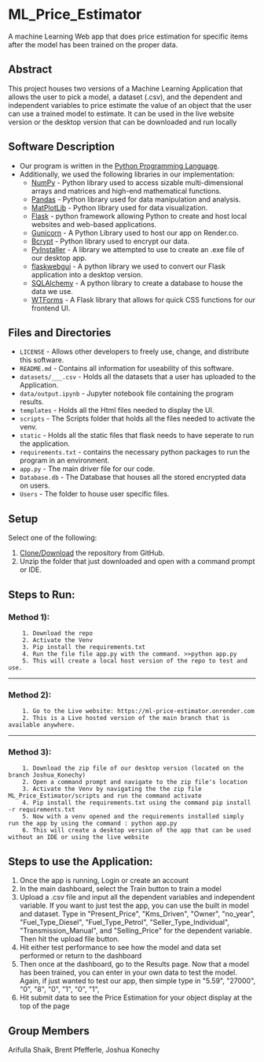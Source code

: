 # ML_Price_Estimator
A machine Learning Web app that does price estimation for specific items after the model has been trained on the proper data.

## Abstract
This project houses two versions of a Machine Learning Application that allows the user to pick a model, a dataset (.csv), and the dependent and independent variables to price estimate the value of an object that the user can use a trained model to estimate. It can be used in the live website version or the desktop version that can be downloaded and run locally

## Software Description
- Our program is written in the [Python Programming Language](https://en.wikipedia.org/wiki/Python_(programming_language)).
- Additionally, we used the following libraries in our implementation:
    * [NumPy](https://pypi.org/project/numpy/) - Python library used to access sizable multi-dimensional arrays and matrices and high-end mathematical functions.
    * [Pandas](https://pypi.org/project/pandas/) - Python library used for data manipulation and analysis.
    * [MatPlotLib](https://pypi.org/project/matplotlib/) - Python library used for data visualization.
    * [Flask](https://pypi.org/project/Flask/) - python framework allowing Python to create and host local websites and web-based applications.
    * [Gunicorn](https://gunicorn.org/) - A Python Library used to host our app on Render.co.
    * [Bcrypt](https://flask-bcrypt.readthedocs.io/en/1.0.1/) - Python library used to encrypt our data.
    * [PyInstaller](https://pyinstaller.org/en/stable/) - A library we attempted to use to create an .exe file of our desktop app.
    * [flaskwebgui](https://github.com/ClimenteA/flaskwebgui) - A python library we used to convert our Flask application into a desktop version.
    * [SQLAlchemy](https://www.sqlalchemy.org/) - A python library to create a database to house the data we use.
    * [WTForms](https://wtforms.readthedocs.io/en/3.0.x/) - A Flask library that allows for quick CSS functions for our frontend UI.

## Files and Directories
* `LICENSE` - Allows other developers to freely use, change, and distribute this software.
* `README.md` - Contains all information for useability of this software.
* `datasets/___.csv` - Holds all the datasets that a user has uploaded to the Application.
* `data/output.ipynb` - Jupyter notebook file containing the program results.
* `templates` -  Holds all the Html files needed to display the UI.
* `scripts` -  The Scripts folder that holds all the files needed to activate the venv.
* `static` - Holds all the static files that flask needs to have seperate to run the application.
* `requirements.txt` - contains the necessary python packages to run the program in an environment.
* `app.py` - The main driver file for our code.
* `Database.db` -  The Database that houses all the stored encrypted data on users.
* `Users` - The folder to house user specific files.

## Setup

Select one of the following:
1. [Clone/Download](https://github.com/KonechyJ/ML_Price_Estimator) the repository from GitHub.
2. Unzip the folder that just downloaded and open with a command prompt or IDE.

## Steps to Run:

### Method 1): 
        1. Download the repo
        2. Activate the Venv
        3. Pip install the requirements.txt
        4. Run the file file app.py with the command. >>python app.py
        5. This will create a local host version of the repo to test and use.

---
### Method 2): 
        1. Go to the Live website: https://ml-price-estimator.onrender.com
        2. This is a Live hosted version of the main branch that is available anywhere.

---
### Method 3):
        1. Download the zip file of our desktop version (located on the branch Joshua_Konechy)
        2. Open a command prompt and navigate to the zip file's location
        3. Activate the Venv by navigating the the zip file ML_Price_Estimator/scripts and run the command activate
        4. Pip install the requirements.txt using the command pip install -r requirements.txt
        5. Now with a venv opened and the requirements installed simply run the app by using the command : python app.py
        6. This will create a desktop version of the app that can be used without an IDE or using the live website


## Steps to use the Application:

1. Once the app is running, Login or create an account
2. In the main dashboard, select the Train button to train a model
3. Upload a .csv file and input all the dependent variables and independent variable. If you want to just test the app, you can use the built in model and dataset.
Type in "Present_Price", "Kms_Driven", "Owner", "no_year", "Fuel_Type_Diesel", "Fuel_Type_Petrol", "Seller_Type_Individual", "Transmission_Manual",  and "Selling_Price" for the dependent variable. Then hit the upload file button.
4. Hit either test performance to see how the model and data set performed or return to the dashboard
5. Then once at the dashboard, go to the Results page. Now that a model has been trained, you can enter in your own data to test the model.
Again, if just wanted to test our app, then simple type in "5.59", "27000", "0", "8", "0", "1", "0", "1",
6. Hit submit data to see the Price Estimation for your object display at the top of the page


## Group Members
Arifulla Shaik, Brent Pfefferle, Joshua Konechy
